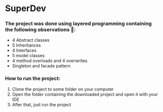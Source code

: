 # SuperDev

### The project was done using layered programming containing the following observations 🏬:

- 4 Abstract classes
- 5 Inheritances
- 4 Interfaces
- 5 model classes
- 4 method overloads and 4 overwrites
- Singleton and facade pattern


### How to run the project:

1) Clone the project to some folder on your computer
2) Open the folder containing the downloaded project and open it with your IDE
3) After that, just run the project
